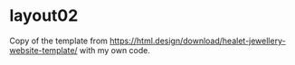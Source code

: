 # layout02
Copy of the template from https://html.design/download/healet-jewellery-website-template/ with my own code.
